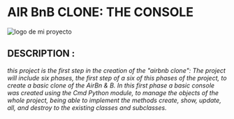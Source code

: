 # AIR BnB CLONE: THE CONSOLE
![logo de mi proyecto]()

## DESCRIPTION :

*this project is the first step in the creation of the "airbnb clone":
The project will include six phases, the first step of a six of this
phases of the project, to create a basic clone of the AirBn & B.
In this first phase a basic console was created using the Cmd Python module,
to manage the objects of the whole project,
being able to implement the methods create, show, update, all,
and destroy to the existing classes and subclasses.*
